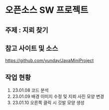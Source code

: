 # 오픈소스 SW 프로젝트
## 주제 : 지뢰 찾기
## 참고 사이트 및 소스
https://github.com/yunday/JavaMiniProject

## 작업 현황
1. 23.01.08 코드 분석
2. 23.01.09 배경 이미지 수정 및 지뢰 사진 모양 변경
3. 23.01.10 오른쪽 클릭 시 깃발 모양 생성
